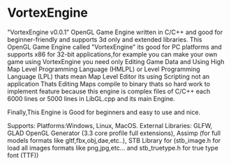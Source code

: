 # VortexEngine
"VortexEngine v0.0.1" OpenGL Game Engine written in C/C++ and good for beginner-friendly and supports 3d only and extended libraries. This OpenGL Game Engine called "VortexEngine" its good for PC platforms and supports x86 for 32-bit applications,for example you can make your own game using VortexEngine you need only Editing Game Data and Using High Map Level Programming Language (HMLPL) or Level Programming Language (LPL) thats mean Map Level Editor its using Scripting not an application Thats Editing Maps compile to binary thats so hard work to implement feature because this engine is complex files of C/C++ each 6000 lines or 5000 lines in LibGL.cpp and its main Engine.

Finally,This Engine is Good for beginners and easy to use and nice.

Supports: Platforms:Windows, Linux, MacOS. External Libraries: GLFW, GLAD OpenGL Generator (3.3 core profile full extensions), Assimp (for full models formats like gltf,fbx,obj,dae,etc..), STB Library for (stb_image.h for load all images formats like png,jpg,etc... and stb_truetype.h for true type font (TTF))
